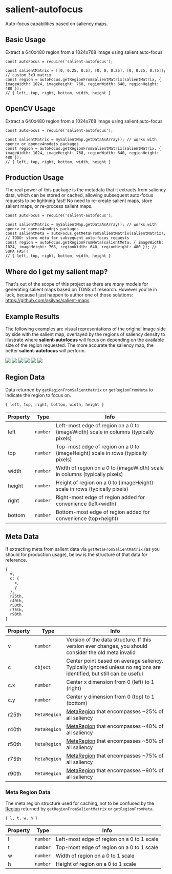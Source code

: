 # salient-autofocus

Auto-focus capabilities based on saliency maps.



## Basic Usage

Extract a 640x480 region from a 1024x768 image using salient auto-focus

```
const autoFocus = require('salient-autofocus');

const salientMatrix = [[0, 0.25, 0.5], [0, 0, 0.25], [0, 0.25, 0.75]]; // custom 3x3 matrix
const region = autoFocus.getRegionFromSalientMatrix(salientMatrix, { imageWidth: 1024, imageHeight: 768, regionWidth: 640, regionHeight: 480 });
// { left, top, right, bottom, width, height }
```



## OpenCV Usage

Extract a 640x480 region from a 1024x768 image using salient auto-focus

```
const autoFocus = require('salient-autofocus');

const salientMatrix = mySalientMap.getDataAsArray(); // works with opencv or opencv4nodejs packages
const region = autoFocus.getRegionFromSalientMatrix(salientMatrix, { imageWidth: 1024, imageHeight: 768, regionWidth: 640, regionHeight: 480 });
// { left, top, right, bottom, width, height }
```



## Production Usage

The real power of this package is the metadata that it extracts from saliency data, which can be stored or cached, allowing subsequent auto-focus requests to be lightning fast! No need to re-create salient maps, store salient maps, or re-process salient maps.

```
const autoFocus = require('salient-autofocus');

const salientMatrix = mySalientMap.getDataAsArray(); // works with opencv or opencv4nodejs packages
const salientMeta = autoFocus.getMetaFromSalientMatrix(salientMatrix);
// TODO: store meta for subsequent auto-focus requests
const region = autoFocus.getRegionFromMeta(salientMeta, { imageWidth: 1024, imageHeight: 768, regionWidth: 640, regionHeight: 480 }); // SUPA FAST!
// { left, top, right, bottom, width, height }
```



## Where do I get my salient map?

That's out of the scope of this project as there are *many* models for generating salient maps based on TONS of research. However you're in luck,
because I just happen to author one of those solutions: https://github.com/asilvas/salient-maps



## Example Results

The following examples are visual representations of the original image side by side with the salient map,
overlayed by the regions of saliency density to illustrate where **salient-autofocus** will focus on
depending on the available size of the region requested. The more accurate the saliency map, the better
**salient-autofocus** will perform.

![](https://github.com/asilvas/salient-autofocus/raw/master/docs/images/salient7.jpg)
![](https://github.com/asilvas/salient-autofocus/raw/master/docs/images/salient8.jpg)
![](https://github.com/asilvas/salient-autofocus/raw/master/docs/images/salient9.jpg)
![](https://github.com/asilvas/salient-autofocus/raw/master/docs/images/salient10.jpg)
![](https://github.com/asilvas/salient-autofocus/raw/master/docs/images/salient11.jpg)
![](https://github.com/asilvas/salient-autofocus/raw/master/docs/images/salient6.jpg)


## Region Data

Data returned by `getRegionFromSalientMatrix` or `getRegionFromMeta` to indicate the region
to focus on.

```
{ left, top, right, bottom, width, height }
```

| Property | Type | Info |
| --- | --- | --- |
| left | `number` | Left-most edge of region on a 0 to {imageWidth} scale in columns (typically pixels) |
| top | `number` | Top-most edge of region on a 0 to {imageHeight} scale in rows (typically pixels) |
| width | `number` | Width of region on a 0 to {imageWidth} scale in columns (typically pixels) |
| height | `number` | Height of region on a 0 to {imageHeight} scale in rows (typically pixels) |
| right | `number` | Right-most edge of region added for convenience (left+width) |
| bottom | `number` | Bottom-most edge of region added for convenience (top+height) |


## Meta Data

If extracting meta from salient data via `getMetaFromSalientMatrix` (as you should for production usage),
below is the structure of that data for reference.

```
{
  v,
  c: {
    x,
    y
  },
  r25th,
  r40th,
  r50th,
  r75th,
  r90th
}
```

| Property | Type | Info |
| --- | --- | --- |
| v | `number` | Version of the data structure. If this version ever changes, you should consider the old meta invalid |
| c | `object` | Center point based on average saliency. Typically ignored unless no regions are identified, but still can be useful |
| c.x | `number` | Center x dimension from 0 (left) to 1 (right) |
| c.y | `number` | Center y dimension from 0 (top) to 1 (bottom) |
| r25th | `MetaRegion` | [MetaRegion](#meta-region-data) that encompasses ~25% of all saliency |
| r40th | `MetaRegion` | [MetaRegion](#meta-region-data) that encompasses ~40% of all saliency |
| r50th | `MetaRegion` | [MetaRegion](#meta-region-data) that encompasses ~50% of all saliency |
| r75th | `MetaRegion` | [MetaRegion](#meta-region-data) that encompasses ~75% of all saliency |
| r90th | `MetaRegion` | [MetaRegion](#meta-region-data) that encompasses ~90% of all saliency |


### Meta Region Data

The meta region structure used for caching, not to be confused by the [Region](#region-data) returned by `getRegionFromSalientMatrix`
or `getRegionFromMeta`.

```
{ l, t, w, h }
```

| Property | Type | Info |
| --- | --- | --- |
| l | `number` | Left-most edge of region on a 0 to 1 scale |
| t | `number` | Top-most edge of region on a 0 to 1 scale |
| w | `number` | Width of region on a 0 to 1 scale |
| h | `number` | Height of region on a 0 to 1 scale |
